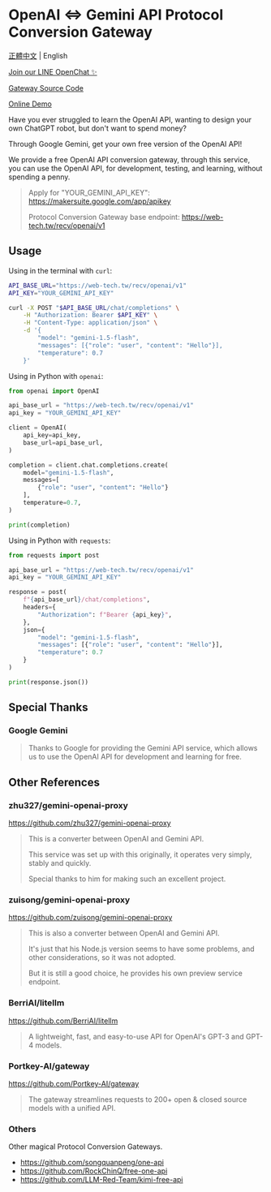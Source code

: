 # OpenAI <=> Gemini API Protocol Conversion Gateway

[正體中文](README.zh-TW.md) | English

[Join our LINE OpenChat ✨](https://web-tech.tw/ai)

[Gateway Source Code](https://github.com/ai-tech-tw/ironnect)

[Online Demo](https://ai.web-tech.tw/openai)

Have you ever struggled to learn the OpenAI API,
wanting to design your own ChatGPT robot,
but don't want to spend money?

Through Google Gemini,
get your own free version of the OpenAI API!

We provide a free OpenAI API conversion gateway,
through this service, you can use the OpenAI API,
for development, testing, and learning, without spending a penny.

> Apply for "YOUR_GEMINI_API_KEY": <https://makersuite.google.com/app/apikey>
>
> Protocol Conversion Gateway base endpoint: <https://web-tech.tw/recv/openai/v1>

## Usage

Using in the terminal with `curl`:

```sh
API_BASE_URL="https://web-tech.tw/recv/openai/v1"
API_KEY="YOUR_GEMINI_API_KEY"

curl -X POST "$API_BASE_URL/chat/completions" \
    -H "Authorization: Bearer $API_KEY" \
    -H "Content-Type: application/json" \
    -d '{
        "model": "gemini-1.5-flash",
        "messages": [{"role": "user", "content": "Hello"}],
        "temperature": 0.7
    }'
```

Using in Python with `openai`:

```python
from openai import OpenAI

api_base_url = "https://web-tech.tw/recv/openai/v1"
api_key = "YOUR_GEMINI_API_KEY"

client = OpenAI(
    api_key=api_key,
    base_url=api_base_url,
)

completion = client.chat.completions.create(
    model="gemini-1.5-flash",
    messages=[
        {"role": "user", "content": "Hello"}
    ],
    temperature=0.7,
)

print(completion)
```

Using in Python with `requests`:

```python
from requests import post

api_base_url = "https://web-tech.tw/recv/openai/v1"
api_key = "YOUR_GEMINI_API_KEY"

response = post(
    f"{api_base_url}/chat/completions",
    headers={
        "Authorization": f"Bearer {api_key}",
    },
    json={
        "model": "gemini-1.5-flash",
        "messages": [{"role": "user", "content": "Hello"}],
        "temperature": 0.7
    }
)

print(response.json())
```

## Special Thanks

### Google Gemini

> Thanks to Google for providing the Gemini API service,
> which allows us to use the OpenAI API for development and learning for free.

## Other References

### zhu327/gemini-openai-proxy

<https://github.com/zhu327/gemini-openai-proxy>

> This is a converter between OpenAI and Gemini API.
>
> This service was set up with this originally,
> it operates very simply, stably and quickly.
>
> Special thanks to him for making such an excellent project.

### zuisong/gemini-openai-proxy

<https://github.com/zuisong/gemini-openai-proxy>

> This is also a converter between OpenAI and Gemini API.
>
> It's just that his Node.js version seems to have some problems,
> and other considerations, so it was not adopted.
>
> But it is still a good choice, he provides his own preview service endpoint.

### BerriAI/litellm

<https://github.com/BerriAI/litellm>

> A lightweight, fast, and easy-to-use API for OpenAI's GPT-3 and GPT-4 models.

### Portkey-AI/gateway

<https://github.com/Portkey-AI/gateway>

> The gateway streamlines requests to 200+ open & closed source models with a unified API.

### Others

Other magical Protocol Conversion Gateways.

- <https://github.com/songquanpeng/one-api>
- <https://github.com/RockChinQ/free-one-api>
- <https://github.com/LLM-Red-Team/kimi-free-api>
